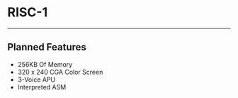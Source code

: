 # RISC-1
---
## Planned Features
- 256KB Of Memory
- 320 x 240 CGA Color Screen
- 3-Voice APU
- Interpreted ASM

